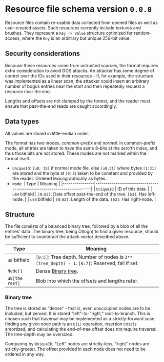 # Resource file schema version `0.0.0`
Resource files contain re-usable data collected from opened files as well as user-created assets. Such resources currently include textures and brushes.
They represent a `Key -> Value` structure optimized for random-access, where the `Key` is an arbitrary but unique 256-bit value.

## Security considerations
Because these resources come from untrusted sources, the format requires extra consideration to avoid DOS attacks. An attacker has some degree of control
over the IDs used in their resources - If, for example, the structure was implemented as a linear scan, the attacker could insert an arbitrary number of bogus
entries near the start and then repeatedly request a resource near the end.

Lengths and offsets are not clamped by the format, and the reader must ensure that past-the-end reads are caught accordingly.

## Data types
All values are stored in little-endian order.

The format has two modes, *common-prefix* and *normal*. In common-prefix mode, all entries are taken to have the same 8-bits at the zero'th index, and thus those bits are not stored.
These modes are not marked within the format itself. 

* `UniqueID`:
    `[u8; 32]` if normal mode file, else `[u8;31]` where bytes `[1:31]` are stored and the byte at `[0]` is taken to be constant and provided by the reader. Ordered lexicographically as bytes.
* `Node`:
    | Type           | Meaning                                                                |
    |----------------|------------------------------------------------------------------------|
    | `UniqueID`     | ID of this data.                                                       |
    | `u64` bitfield | `[0:62]`: Data offset past-the-end of the tree. `[63]`: Has left-node. |
    | `u64` bitfield | `[0:62]`: Length of the data. `[63]`: Has right-node.                  |

## Structure
The file consists of a balanced binary tree, followed by a blob of all the entries' data. The binary tree, being O(logn) to find a given resource, should be sufficient to
counteract the attack vector described above.

| Type           | Meaning                                                                                        |
|----------------|------------------------------------------------------------------------------------------------|
| `u8` bitfield  | `[0:5]`: Tree depth. Number of nodes is `2**(tree_depth) - 1`. `[6:7]`: Reserved, fail if set. |
| `Node[]`       | Dense [Binary tree](#binary-tree).                                                             |
| `u8[the rest]` | Blob into which the offsets and lengths refer.                                                 |

### Binary tree
The tree is stored as "dense" - that is, even unoccupied nodes are to be included, but zeroed. It is stored "left"-to-"right," root-to-branch. This is chosen such that traversal may be implemented
as a strictly-forward scan, finding any given node path is an `O(1)` operation, insertion cost is amortized, and calculating the end-of-tree offset does not require traversal. The tree-depth may be oversized.

Comparing by `UniqueID`, "Left" nodes are strictly-less, "right" nodes are strictly-greater. The offset provided in each node does not need to be ordered in any way.
